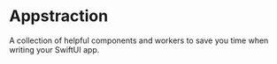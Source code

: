 # Appstraction
A collection of helpful components and workers to save you time when writing your SwiftUI app.

